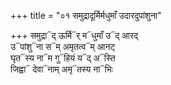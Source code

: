 +++
title = "०१ समुद्रादूर्मिर्मधुमाँ उदारदुपांशुना"

+++
समुद्रा᳓द् ऊर्मि᳓र् म᳓धुमाँ उ᳓द् आरद्  
उ᳓पांशु᳓ना स᳓म् अमृतत्व᳓म् आनट्  
घृत᳓स्य ना᳓म गु᳓हियं य᳓द् अ᳓स्ति  
जिह्वा᳓ देवा᳓नाम् अमृ᳓तस्य ना᳓भिः